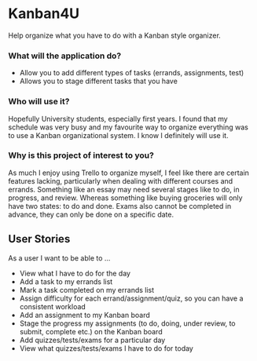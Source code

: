 # Kanban4U
Help organize what you have to do with a Kanban style organizer.

### What will the application do?
 * Allow you to add different types of tasks (errands, assignments, test)
 * Allows you to stage different tasks that you have 

### Who will use it?
Hopefully University students, especially first years. I found that my schedule was very busy and my favourite way to
organize everything was to use a Kanban organizational system. I know I definitely will use it.

### Why is this project of interest to you?
As much I enjoy using Trello to organize myself, I feel like there are certain features lacking, particularly when
dealing with different courses and errands. Something like an essay may need several stages like to do, in progress, 
and review. Whereas something like buying groceries will only have two states: to do and done. Exams also cannot be
completed in advance, they can only be done on a specific date.

## User Stories  
As a user I want to be able to ...  
 * View what I have to do for the day
 * Add a task to my errands list
 * Mark a task completed on my errands list
 * Assign difficulty for each errand/assignment/quiz, so you can have a consistent workload
 * Add an assignment to my Kanban board
 * Stage the progress my assignments (to do, doing, under review, to submit, complete etc.) on the Kanban board
 * Add quizzes/tests/exams for a particular day
 * View what quizzes/tests/exams I have to do for today
